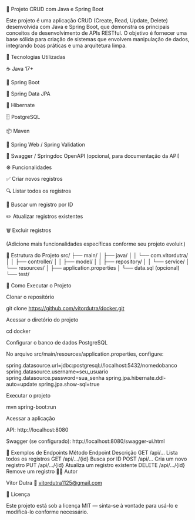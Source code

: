🧩 Projeto CRUD com Java e Spring Boot

Este projeto é uma aplicação CRUD (Create, Read, Update, Delete) desenvolvida com Java e Spring Boot, que demonstra os principais conceitos de desenvolvimento de APIs RESTful.
O objetivo é fornecer uma base sólida para criação de sistemas que envolvem manipulação de dados, integrando boas práticas e uma arquitetura limpa.

🚀 Tecnologias Utilizadas

☕ Java 17+

🌱 Spring Boot

🧩 Spring Data JPA

🧰 Hibernate

🗄️ PostgreSQL

📦 Maven

🧪 Spring Web / Spring Validation

🧭 Swagger / Springdoc OpenAPI (opcional, para documentação da API)

⚙️ Funcionalidades

✅ Criar novos registros

🔍 Listar todos os registros

📄 Buscar um registro por ID

✏️ Atualizar registros existentes

🗑️ Excluir registros

(Adicione mais funcionalidades específicas conforme seu projeto evoluir.)

🧱 Estrutura do Projeto
src/
├── main/
│   ├── java/
│   │   └── com.vitordutra/
│   │       ├── controller/
│   │       ├── model/
│   │       ├── repository/
│   │       └── service/
│   └── resources/
│       ├── application.properties
│       └── data.sql (opcional)
└── test/

🧩 Como Executar o Projeto

Clonar o repositório

git clone https://github.com/vitordutra/docker.git


Acessar o diretório do projeto

cd docker


Configurar o banco de dados PostgreSQL

No arquivo src/main/resources/application.properties, configure:

spring.datasource.url=jdbc:postgresql://localhost:5432/nomedobanco
spring.datasource.username=seu_usuario
spring.datasource.password=sua_senha
spring.jpa.hibernate.ddl-auto=update
spring.jpa.show-sql=true


Executar o projeto

mvn spring-boot:run


Acessar a aplicação

API: http://localhost:8080

Swagger (se configurado): http://localhost:8080/swagger-ui.html

🧾 Exemplos de Endpoints
Método	Endpoint	Descrição
GET	/api/...	Lista todos os registros
GET	/api/.../{id}	Busca por ID
POST	/api/...	Cria um novo registro
PUT	/api/.../{id}	Atualiza um registro existente
DELETE	/api/.../{id}	Remove um registro
🧑‍💻 Autor

Vitor Dutra 
📧 vitordutra1125@gmail.com


🪪 Licença

Este projeto está sob a licença MIT — sinta-se à vontade para usá-lo e modificá-lo conforme necessário.
